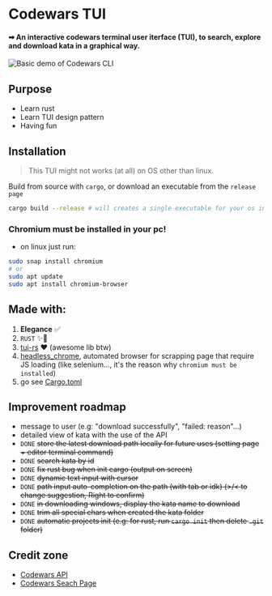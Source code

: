 # Codewars TUI

#### ➡ An interactive codewars terminal user iterface (TUI), to search, explore and download kata in a graphical way.

<img src="./assets/CodewarsCLI_demo.gif" alt="Basic demo of Codewars CLI"/>

## Purpose

- Learn rust
- Learn TUI design pattern
- Having fun

## Installation

> This TUI might not works (at all) on OS other than linux.

Build from source with `cargo`, or download an executable from the `release page`

```bash
cargo build --release # will creates a single executable for your os in ./target/release
```

### Chromium must be installed in your pc!

- on linux just run:

```bash
sudo snap install chromium
# or
sudo apt update
sudo apt install chromium-browser
```

## Made with:

1. **Elegance** ✅
2. `RUST` ✨🦀
3. [tui-rs](https://github.com/fdehau/tui-rs) ♥ (awesome lib btw)
4. [headless_chrome](https://github.com/rust-headless-chrome/rust-headless-chrome), automated browser for scrapping page that require JS loading (like selenium..., it's the reason why `chromium must be installed`)
5. go see [Cargo.toml](/Cargo.toml)

## Improvement roadmap

- message to user (e.g: "download successfully", "failed: reason"...)
- detailed view of kata with the use of the API
- `DONE` <s>store the latest download path locally for future uses (setting page + editor terminal command)</s>
- `DONE` <s>search kata by id</s>
- `DONE` <s>fix rust bug when init cargo (output on screen)</s>
- `DONE` <s>dynamic text input with cursor</s>
- `DONE` <s>path input auto-completion on the path (with tab or idk) (>/< to change suggestion, Right to confirm)</s>
- `DONE` <s>in downloading windows, display the kata name to download</s>
- `DONE` <s>trim all special chars when created the kata folder</s>
- `DONE` <s>automatic projects init (e.g: for rust, run `cargo init` then delete `.git` folder)</s>

## Credit zone

- [Codewars API](https://dev.codewars.com/#users-api)
- [Codewars Seach Page](https://www.codewars.com/kata/search)
